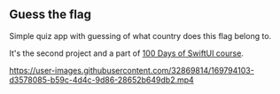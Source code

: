 ## Guess the flag

Simple quiz app with guessing of what country does this flag belong to.

It's the second project and a part of [100 Days of SwiftUI course](https://www.hackingwithswift.com/100/swiftui).

https://user-images.githubusercontent.com/32869814/169794103-d3578085-b59c-4d4c-9d86-28652b649db2.mp4
